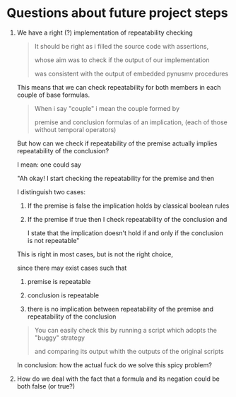 # Questions about future project steps

1. We have a right (?) implementation of repeatability checking

	> It should be right as i filled the source code with assertions,
	>
	> whose aim was to check if the output of our implementation
	>
	> was consistent with the output of embedded pynusmv procedures

   This means that we can check repeatability for both members in each couple of base formulas.
   
   > When i say "couple" i mean the couple formed by
	>
	> premise and conclusion formulas of an implication, (each of those without temporal operators)

   But how can we check if repeatability of the premise actually implies repeatability of the conclusion?

   I mean: one could say 

   "Ah okay! I start checking the repeatability for the premise and then

    I distinguish two cases:

    1. If the premise is false the implication holds by classical boolean rules

    1. If the premise if true then I check repeatability of the conclusion and
    
       I state that the implication doesn't hold if and only if the conclusion is not repeatable"

   This is right in most cases, but is not the right choice,

   since there may exist cases such that

   1. premise is repeatable

   1. conclusion is repeatable

   1. there is no implication between repeatability of the premise and repeatability of the conclusion

   > You can easily check this by running a script which adopts the "buggy" strategy
	>
	> and comparing its output whith the outputs of the original scripts

   In conclusion: how the actual fuck do we solve this spicy problem?

1. How do we deal with the fact that a formula and its negation could be both false (or true?)